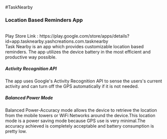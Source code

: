 #TaskNearby
<h3>Location Based Reminders App</h3><br>
Play Store Link : https://play.google.com/store/apps/details?id=app.tasknearby.yashcreations.com.tasknearby
<br>
Task Nearby is an app which provides customizable location based reminders. The app utilizes the device battery in the most efficient
and productive way possible. 
<h5>Activity Recognition API</h5>
The app uses Google's Activity Recognition API to sense the users's current activity and can turn off the GPS automatically if it is not needed.
<h5>Balanced Power Mode</h5>
Balanced Power-Accuracy mode allows the device to retrieve the location from the mobile towers or WiFi Networks around the device.This location mode is a power
saving mode because GPS use is very minimal.The accuracy achieved is completely acceptable and battery consumption is pretty low.

